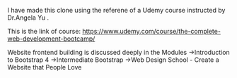 I have made this clone using the referene of a Udemy course instructed by Dr.Angela Yu .

This is the link of course:   https://www.udemy.com/course/the-complete-web-development-bootcamp/

Website frontend building is discussed deeply in the Modules
->Introduction to Bootstrap 4
->Intermediate Bootstrap
->Web Design School - Create a Website that People Love









